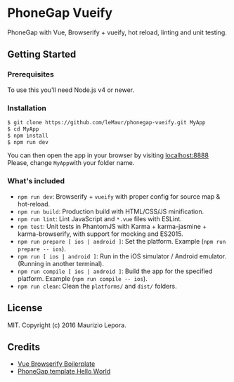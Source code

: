 # PhoneGap Vueify
PhoneGap with Vue, Browserify + vueify, hot reload, linting and unit testing.

## Getting Started

### Prerequisites
To use this you'll need Node.js v4 or newer.

### Installation
``` bash
$ git clone https://github.com/leMaur/phonegap-vueify.git MyApp
$ cd MyApp
$ npm install
$ npm run dev
```
You can then open the app in your browser by visiting [localhost:8888](http://localhost:8888)  
Please, change `MyApp`with your folder name.

### What's included
- `npm run dev`: Browserify + `vueify` with proper config for source map & hot-reload.
- `npm run build`: Production build with HTML/CSS/JS minification.
- `npm run lint`: Lint JavaScript and `*.vue` files with ESLint.
- `npm test`: Unit tests in PhantomJS with Karma + karma-jasmine + karma-browserify, with support for mocking and ES2015.
- `npm run prepare [ ios | android ]`: Set the platform. Example (`npm run prepare -- ios`).
- `npm run [ ios | android ]`: Run in the iOS simulator / Android emulator. (Running in another terminal).
- `npm run compile [ ios | android ]`: Build the app for the specified platform. Example (`npm run compile -- ios`).
- `npm run clean`: Clean the `platforms/` and `dist/` folders.

## License
MIT. Copyright (c) 2016 Maurizio Lepora.

## Credits
- [Vue Browserify Boilerplate](https://github.com/vuejs-templates/browserify)
- [PhoneGap template Hello World](https://github.com/phonegap/phonegap-template-hello-world)
